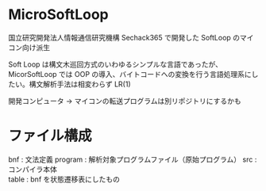 # MicroSoftLoop

国立研究開発法人情報通信研究機構 Sechack365 で開発した SoftLoop のマイコン向け派生

Soft Loop は構文木巡回方式のいわゆるシンプルな言語であったが、MicorSoftLoop では OOP の導入、バイトコードへの変換を行う言語処理系にしたい。構文解析手法は相変わらず LR(1)

開発コンピュータ → マイコンの転送プログラムは別リポジトリにするかも

# ファイル構成

bnf : 文法定義
program : 解析対象プログラムファイル（原始プログラム）
src : コンパイラ本体  
table : bnf を状態遷移表にしたもの
